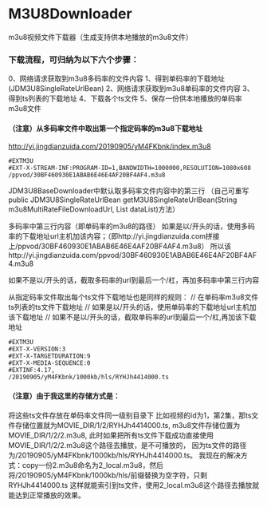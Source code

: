 # M3U8Downloader
m3u8视频文件下载器（生成支持供本地播放的m3u8文件）

### 下载流程，可归纳为以下六个步骤：
0、网络请求获取到m3u8多码率的文件内容
1、得到单码率的下载地址(JDM3U8SingleRateUrlBean)
2、网络请求获取到m3u8单码率的文件内容
3、得到ts列表的下载地址
4、下载各个ts文件
5、保存一份供本地播放的单码率m3u8文件


#### （注意）从多码率文件中取出第一个指定码率的m3u8下载地址
http://yi.jingdianzuida.com/20190905/yM4FKbnk/index.m3u8
~~~~~~~~
#EXTM3U
#EXT-X-STREAM-INF:PROGRAM-ID=1,BANDWIDTH=1000000,RESOLUTION=1080x608
/ppvod/30BF460930E1ABAB6E46E4AF20BF4AF4.m3u8
~~~~~~~~
JDM3U8BaseDownloader中默认取多码率文件内容中的第三行
（自己可重写public JDM3U8SingleRateUrlBean getM3U8SingleRateUrlBean(String m3u8MultiRateFileDownloadUrl, List<String> dataList)方法）

多码率中第三行内容（即单码率的m3u8的路径）
如果是以/开头的话，使用多码率的下载地址url主机加该内容；（即http://yi.jingdianzuida.com拼接上/ppvod/30BF460930E1ABAB6E46E4AF20BF4AF4.m3u8）
所以该http://yi.jingdianzuida.com/ppvod/30BF460930E1ABAB6E46E4AF20BF4AF4.m3u8

如果不是以/开头的话，截取多码率的url到最后一个/杠，再加多码率中第三行内容

从指定码率文件取出每个ts文件下载地址也是同样的规则：
// 在单码率m3u8文件ts列表的ts文件下载地址
// 如果是以/开头的话，使用单码率的下载地址url主机加该下载地址
// 如果不是以/开头的话，截取单码率的url到最后一个/杠,再加该下载地址
~~~~~
#EXTM3U
#EXT-X-VERSION:3
#EXT-X-TARGETDURATION:9
#EXT-X-MEDIA-SEQUENCE:0
#EXTINF:4.17,
/20190905/yM4FKbnk/1000kb/hls/RYHJh4414000.ts
~~~~~

#### （注意）由于我这里的存储方式是：
将这些ts文件存放在单码率文件同一级别目录下
比如视频的id为1，第2集，那ts文件存储位置就为MOVIE_DIR/1/2/RYHJh4414000.ts,
m3u8文件存储位置为MOVIE_DIR/1/2/2.m3u8,
此时如果把所有ts文件下载成功直接使用MOVIE_DIR/1/2/2.m3u8这个路径去播放，是不可播放的，
因为ts文件的路径为/20190905/yM4FKbnk/1000kb/hls/RYHJh4414000.ts。
我现在的解决方式：copy一份2.m3u8命名为2_local.m3u8，然后将/20190905/yM4FKbnk/1000kb/hls/前缀替换为空字符，只剩RYHJh4414000.ts
这样就能索引到ts文件，使用2_local.m3u8这个路径去播放就能达到正常播放的效果。

